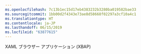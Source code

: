 ```yaml
---
ms.openlocfilehash: 7c13b1ec15d17eb4383232b3280ba019582bae33
ms.sourcegitcommit: 1bb00d2f4343e73ae8d58668f02297a3cf10a4c1
ms.translationtype: HT
ms.contentlocale: ja-JP
ms.lasthandoff: 06/15/2019
ms.locfileid: "63877615"
---
```

XAML ブラウザー アプリケーション (XBAP)